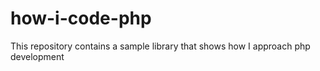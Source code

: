# how-i-code-php
This repository contains a sample library that shows how I approach php development

